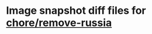 # Image snapshot diff files for [chore/remove-russia](https://github.com/brightsitesconsulting/indy-pwamp/pull/1958)
